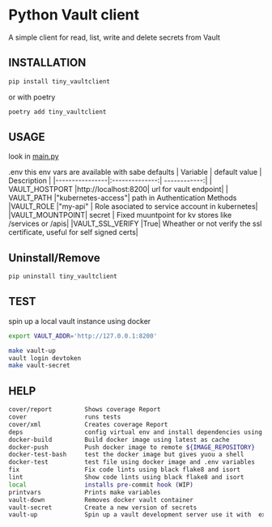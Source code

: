 # Python Vault client

A simple client for read, list, write and delete secrets from  Vault

## INSTALLATION

```bash
pip install tiny_vaultclient
```

or with poetry
```bash
poetry add tiny_vaultclient
```
## USAGE
look in [main.py](https://github.com/juanitomint/vaultclient/blob/main/main.py)

.env 
this env vars are available with sabe defaults
| Variable       | default value | Description  |
|----------------|:--------------:| ------------:|
| VAULT_HOSTPORT |http://localhost:8200| url for vault endpoint| 
| VAULT_PATH     |"kubernetes-access"| path in Authentication Methods
|VAULT_ROLE      |"my-api"           | Role asociated to service account in kubernetes|
|VAULT_MOUNTPOINT| secret | Fixed muuntpoint for kv stores like /services or /apis|
|VAULT_SSL_VERIFY |True| Wheather or not verify the ssl certificate, useful for self signed certs|

## Uninstall/Remove

```bash
pip uninstall tiny_vaultclient
```

## TEST


spin up a local vault instance using docker
```bash
export VAULT_ADDR='http://127.0.0.1:8200' 

make vault-up 
vault login devtoken
make vault-secret 
```


## HELP
```bash
cover/report         Shows coverage Report
cover                runs tests
cover/xml            Creates coverage Report
deps                 config virtual env and install dependencies using poetry
docker-build         Build docker image using latest as cache
docker-push          Push docker image to remote ${IMAGE_REPOSITORY}
docker-test-bash     test the docker image but gives yuou a shell
docker-test          test file using docker image and .env variables
fix                  Fix code lints using black flake8 and isort
lint                 Show code lints using black flake8 and isort
local                installs pre-commit hook (WIP)
printvars            Prints make variables
vault-down           Removes docker vault container
vault-secret         Create a new version of secrets
vault-up             Spin up a vault development server use it with  export VAULT_ADDR='http://127.0.0.1:8200'
```